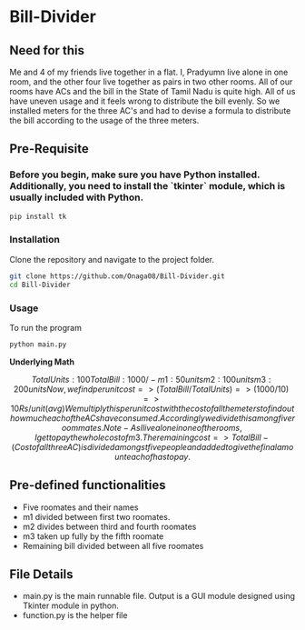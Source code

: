 # Bill-Divider

<h2>Need for this</h2>
<p>Me and 4 of my friends live together in a flat. I, Pradyumn live alone in one room, and the other four live together as pairs in two other rooms. All of our rooms have ACs and the bill in the State of Tamil Nadu is quite high. All of us have uneven usage and it feels wrong to distribute the bill evenly. So we installed meters for the three AC's and had to devise a formula to distribute the bill according to the usage of the three meters.</p>

<h2>Pre-Requisite</h2>
<h3>Before you begin, make sure you have Python installed. Additionally, you need to install the `tkinter` module, which is usually included with Python.</h3>

```bash
pip install tk
```
<h3>Installation</h3>

Clone the repository and navigate to the project folder.
```bash
git clone https://github.com/Onaga08/Bill-Divider.git
cd Bill-Divider
```

<h3>Usage</h3>

To run the program
```bash
python main.py
```

**Underlying Math**

```math
Total Units: 100
Total Bill : 1000/-
m1 : 50 units
m2: 100 units
m3: 200 units

Now, we find per unit cost => (Total Bill/ Total Units) => (1000/10) => 10 Rs/unit (avg)

We multiply this per unit cost with the cost of all the meters to find out how much each of the ACs have consumed. 
Accordingly we divide this among five roommates. 
Note - As I live alone in one of the rooms, I get to pay the whole cost of m3.

The remaining cost => Total Bill - (Cost of all three AC) is divided amongst five people and added to give the final amount each of has to pay.
```

<h2>Pre-defined functionalities</h2>
<ul>
<li>Five roomates and their names</li>
<li>m1 divided between first two roomates.</li>
<li>m2 divides between third and fourth roomates</li>
<li>m3 taken up fully by the fifth roomate</li>
<li>Remaining bill divided between all five roomates</li>
</ul>

<h2>File Details</h2>
<ul>
<li>main.py is the main runnable file. Output is a GUI module designed using Tkinter module in python.</li>
<li>function.py is the helper file </li>
</ul>

